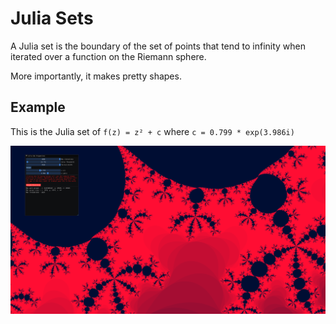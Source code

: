 # Julia Sets
A Julia set is the boundary of the set of points that tend to infinity when iterated over a function on the Riemann sphere.

More importantly, it makes pretty shapes.

## Example
This is the Julia set of `f(z) = z² + c` where `c = 0.799 * exp(3.986i)`

![A Julia set](res/example.png)